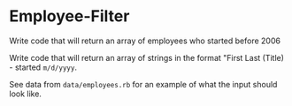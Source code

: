 # Employee-Filter

Write code that will return an array of employees who started before 2006

Write code that will return an array of strings in the format "First Last (Title) - started `m/d/yyyy`.

See data from `data/employees.rb` for an example of what the input should look like.